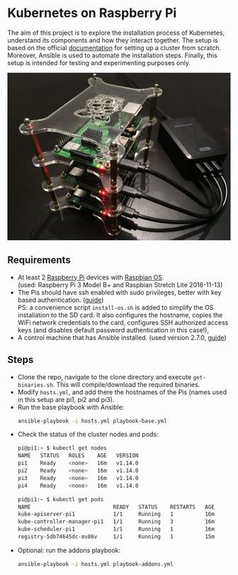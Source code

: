 # Kubernetes on Raspberry Pi
The aim of this project is to explore the installation process of Kubernetes, understand its components and how 
they interact together. The setup is based on the official [documentation](https://kubernetes.io/docs/setup/scratch) 
for setting up a cluster from scratch. Moreover, Ansible is used to automate the installation steps. Finally, this setup is intended for testing and experimenting purposes only.

![screen1](pis.jpg)

## Requirements
* At least 2 [Raspberry Pi](https://www.raspberrypi.org/products) devices with 
  [Raspbian OS](https://www.raspberrypi.org/downloads/raspbian). <br/>
  (used: Raspberry Pi 3 Model B+ and Raspbian Stretch Lite 2018-11-13)
* The Pis should have ssh enabled with sudo privileges, better with key based authentication. ([guide](https://www.raspberrypi.org/documentation/remote-access/ssh/))  
  PS: a convenience script `install-os.sh` is added to simplify the OS installation to the SD card. It also configures the hostname, copies the WiFi network credentials to the card, configures SSH authorized access keys (and disables default password authentication in this case!), 
* A control machine that has Ansible installed. (used version 2.7.0, [guide](https://docs.ansible.com/ansible/2.7/installation_guide/intro_installation.html))

## Steps
* Clone the repo, navigate to the clone directory and execute `get-binaries.sh`. This will compile/download the required binaries.
* Modify `hosts.yml`, and add there the hostnames of the Pis (names used in this setup are pi1, pi2 and pi3).
* Run the base playbook with Ansible: <br/>
    ```bash
    ansible-playbook -i hosts.yml playbook-base.yml
    ```
* Check the status of the cluster nodes and pods: <br/>
    ```bash
    pi@pi1:~ $ kubectl get nodes
    NAME   STATUS   ROLES    AGE   VERSION
    pi1    Ready    <none>   16m   v1.14.0
    pi2    Ready    <none>   16m   v1.14.0
    pi3    Ready    <none>   16m   v1.14.0
    pi4    Ready    <none>   16m   v1.14.0
    ```
    ```bash
    pi@pi1:~ $ kubectl get pods
    NAME                          READY   STATUS    RESTARTS   AGE
    kube-apiserver-pi1            1/1     Running   1          16m
    kube-controller-manager-pi1   1/1     Running   3          16m
    kube-scheduler-pi1            1/1     Running   1          16m
    registry-5db74645dc-mv86v     1/1     Running   1          15m
    ```
* Optional: run the addons playbook: <br/>
    ```bash
    ansible-playbook -i hosts.yml playbook-addons.yml
    ```